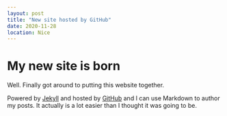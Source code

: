 ```yaml
---
layout: post
title: "New site hosted by GitHub"
date: 2020-11-28
location: Nice
---
```


# My new site is born

Well. Finally got around to putting this website together.

Powered by [Jekyll](http://jekyllrb.com) and
hosted by [GitHub](https://github.com/madrisan/madrisan.github.io)
and I can use Markdown to author my posts.
It actually is a lot easier than I thought it was going to be.

